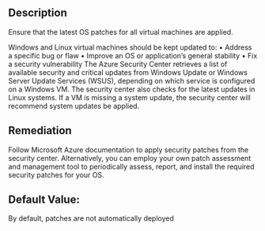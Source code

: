 ## Description

Ensure that the latest OS patches for all virtual machines are applied.

Windows and Linux virtual machines should be kept updated to:
  • Address a specific bug or flaw
  • Improve an OS or application’s general stability
  • Fix a security vulnerability
The Azure Security Center retrieves a list of available security and critical updates from Windows Update or Windows Server Update Services (WSUS), depending on which service is configured on a Windows VM. The security center also checks for the latest updates in Linux systems. If a VM is missing a system update, the security center will recommend system updates be applied.

## Remediation

Follow Microsoft Azure documentation to apply security patches from the security center. Alternatively, you can employ your own patch assessment and management tool to periodically assess, report, and install the required security patches for your OS.

## Default Value:

By default, patches are not automatically deployed
